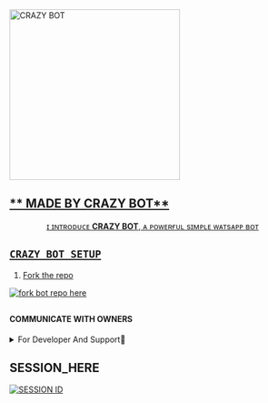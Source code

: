  <a href="https://whatsapp.com/channel/0029VaihcQv84Om8LP59fO3f">
 <img alt="CRAZY BOT" height="300" src="https://files.catbox.moe/hlpfuu.jpg">

  ## ** MADE BY CRAZY BOT**

  </h1> 
<p align="center">ɪ ɪɴᴛʀᴏᴅᴜᴄᴇ <b>CRAZY BOT</b>, ᴀ ᴘᴏᴡᴇʀғᴜʟ sɪᴍᴘʟᴇ ᴡᴀᴛsᴀᴘᴘ ʙᴏᴛ </p>




## `CRAZY BOT SETUP`


1. Fork the repo

<a href='https://github.com/abdallahsalimjuma/CRAZY-BOT-V4/fork' target="_blank"><img alt='fork bot repo here' src='https://img.shields.io/badge/fork repo-black?style=for-the-badge&logo=github&logoColor=blue'/></a>





##


#### COMMUNICATE WITH OWNERS 




</details>

<details>
<summary>For Developer And Support💯</summary>
  For Help And Developer Join As Here ✔️
<a href='https://whatsapp.com/channel/GufiUEQ7Jj1D2kszcZqOgx' target="_blank"><img alt='WHATSAPP' src='https://img.shields.io/badge/WhatsApp Channel Support-black?style=for-the-badge&logo=whatsapp&logoColor=green'/></a>

<a href='https://chat.whatsapp.com/GufiUEQ7Jj1D2kszcZqOgx' target="_blank"><img alt='WHATSAPP' src='https://img.shields.io/badge/Join WhatsApp Group-black?style=for-the-badge&logo=whatsapp&logoColor=green'/></a>

<a href='https://wa.me/255756715126' target="_blank"><img alt='WHATSAPP' src='https://img.shields.io/badge/Wa Me Here-black?style=for-the-badge&logo=whatsapp&logoColor=green'/></a>

<a href='https://www.youtube.com/@herokuplatform' target="_blank"><img alt='YOUTUBE' src='https://img.shields.io/badge/Tutorial Here In Youtube-black?style=for-the-badge&logo=youtube&logoColor=red'/></a>

<a href='t.me/abdallahsalim' target="_blank"><img alt='TELEGRAM' src='https://img.shields.io/badge/Telegram For Dev-blacki?style=for-the-badge&logo=telegram&logoColor=blue'/></a>

<a href='https://t.me/+u3zlb5y6OfxhOTdk' target="_blank"><img alt='TELEGRAM' src='https://img.shields.io/badge/Telegram Group-black?style=for-the-badge&logo=Telegram&logoColor=blue'/></a>
</details>



## SESSION_HERE

<a href='https://replit.com/@abdallahsalimjuma/CRAZY-BOT-V4-bot-pair?v=1' target="_blank"><img alt='SESSION ID' src='https://img.shields.io/badge/Session_id-100000?style=for-the-badge&logo=scan&logoColor=white&labelColor=black&color=black'/></a>